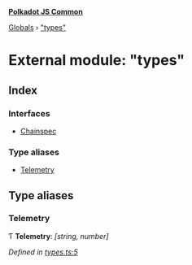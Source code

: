 **[Polkadot JS Common](../README.md)**

[Globals](../globals.md) › ["types"](_types_.md)

# External module: "types"

## Index

### Interfaces

* [Chainspec](../interfaces/_types_.chainspec.md)

### Type aliases

* [Telemetry](_types_.md#telemetry)

## Type aliases

###  Telemetry

Ƭ **Telemetry**: *[string, number]*

*Defined in [types.ts:5](https://github.com/polkadot-js/common/blob/a1c2f03/packages/chainspec/src/types.ts#L5)*